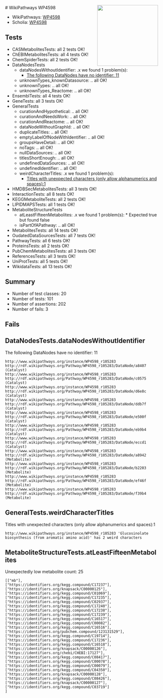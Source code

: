 <img style="float: right; width: 200px" src="https://upload.wikimedia.org/wikipedia/commons/thumb/8/83/Wplogo_with_text_500.png/640px-Wplogo_with_text_500.png" />
# WikiPathways WP4598

* WikiPathways: [WP4598](https://new.wikipathways.org/pathways/WP4598)
* Scholia: [WP4598](https://scholia.toolforge.org/wikipathways/WP4598)
## Tests
* CASMetabolitesTests: all 2 tests OK!
* ChEBIMetabolitesTests: all 4 tests OK!
* ChemSpiderTests: all 2 tests OK!
* DataNodesTests
    * dataNodesWithoutIdentifier: .x we found 1 problem(s):
        * [The following DataNodes have no identifier: 11](#8792c491)
    * unknownTypes_knownDatasource: .. all OK!
    * unknownTypes: .. all OK!
    * unknownTypes_Reactome: .. all OK!
* EnsemblTests: all 4 tests OK!
* GeneTests: all 3 tests OK!
* GeneralTests
    * curationAndHypothetical: .. all OK!
    * curationAndNeedsWork: .. all OK!
    * curationAndReactome: .. all OK!
    * dataNodeWithoutGraphId: .. all OK!
    * duplicateTitles: .. all OK!
    * emptyLabelOfNodeWithIdentifier: .. all OK!
    * groupsHaveDetail: .. all OK!
    * noTags: .. all OK!
    * nullDataSources: .. all OK!
    * titlesShortEnough: .. all OK!
    * undefinedDataSources: .. all OK!
    * undefinedIdentifier: .. all OK!
    * weirdCharacterTitles: .x we found 1 problem(s):
        * [Titles with unexpected characters (only allow alphanumerics and spaces):1](#fda87b3f)
* HMDBSecMetabolitesTests: all 3 tests OK!
* InteractionTests: all 8 tests OK!
* KEGGMetaboliteTests: all 2 tests OK!
* LIPIDMAPSTests: all 1 tests OK!
* MetaboliteStructureTests
    * atLeastFifteenMetabolites: .x we found 1 problem(s):
            * Expected true but found false
    * isPartOfAPathway: .. all OK!
* MetabolitesTests: all 14 tests OK!
* OudatedDataSourcesTests: all 7 tests OK!
* PathwayTests: all 6 tests OK!
* ProteinsTests: all 2 tests OK!
* PubChemMetabolitesTests: all 3 tests OK!
* ReferencesTests: all 3 tests OK!
* UniProtTests: all 5 tests OK!
* WikidataTests: all 13 tests OK!


## Summary

* Number of test classes: 20
* Number of tests: 101
* Number of assertions: 202
* Number of fails: 3

## Fails

<a name="8792c491" />

## DataNodesTests.dataNodesWithoutIdentifier

The following DataNodes have no identifier: 11
```
http://www.wikipathways.org/instance/WP4598_r105283 http://rdf.wikipathways.org/Pathway/WP4598_r105283/DataNode/a8407 (Catalyst)
http://www.wikipathways.org/instance/WP4598_r105283 http://rdf.wikipathways.org/Pathway/WP4598_r105283/DataNode/c0575 (Catalyst)
http://www.wikipathways.org/instance/WP4598_r105283 http://rdf.wikipathways.org/Pathway/WP4598_r105283/DataNode/d6e8c (Catalyst)
http://www.wikipathways.org/instance/WP4598_r105283 http://rdf.wikipathways.org/Pathway/WP4598_r105283/DataNode/ddb7f (Catalyst)
http://www.wikipathways.org/instance/WP4598_r105283 http://rdf.wikipathways.org/Pathway/WP4598_r105283/DataNode/e500f (Catalyst)
http://www.wikipathways.org/instance/WP4598_r105283 http://rdf.wikipathways.org/Pathway/WP4598_r105283/DataNode/eb9b4 (Catalyst)
http://www.wikipathways.org/instance/WP4598_r105283 http://rdf.wikipathways.org/Pathway/WP4598_r105283/DataNode/eccd1 (Catalyst)
http://www.wikipathways.org/instance/WP4598_r105283 http://rdf.wikipathways.org/Pathway/WP4598_r105283/DataNode/a8942 (Metabolite)
http://www.wikipathways.org/instance/WP4598_r105283 http://rdf.wikipathways.org/Pathway/WP4598_r105283/DataNode/b2203 (Metabolite)
http://www.wikipathways.org/instance/WP4598_r105283 http://rdf.wikipathways.org/Pathway/WP4598_r105283/DataNode/ef46f (Metabolite)
http://www.wikipathways.org/instance/WP4598_r105283 http://rdf.wikipathways.org/Pathway/WP4598_r105283/DataNode/f39b4 (Metabolite)
```

<a name="fda87b3f" />

## GeneralTests.weirdCharacterTitles

Titles with unexpected characters (only allow alphanumerics and spaces):1
```
http://www.wikipathways.org/instance/WP4598_r105283 'Glucosinolate biosynthesis (from aromatic amino acid)' has 2 weird characters
```

<a name="3b0f97c2" />

## MetaboliteStructureTests.atLeastFifteenMetabolites

Unexpectedly low metabolite count: 25

```
[["mb"],
["https://identifiers.org/kegg.compound/C17237"],
["https://identifiers.org/knapsack/C00000125"],
["https://identifiers.org/kegg.compound/C01069"],
["https://identifiers.org/kegg.compound/C17235"],
["https://identifiers.org/kegg.compound/C02937"],
["https://identifiers.org/kegg.compound/C17240"],
["https://identifiers.org/kegg.compound/C17238"],
["https://identifiers.org/kegg.compound/C17239"],
["https://identifiers.org/kegg.compound/C16517"],
["https://identifiers.org/kegg.compound/C00082"],
["https://identifiers.org/kegg.compound/C16516"],
["https://identifiers.org/pubchem.compound/123131529"],
["https://identifiers.org/kegg.compound/C19714"],
["https://identifiers.org/kegg.compound/C17236"],
["https://identifiers.org/kegg.compound/C16518"],
["https://identifiers.org/knapsack/C00000126"],
["https://identifiers.org/chebi/CHEBI:17127"],
["https://identifiers.org/kegg.compound/C08417"],
["https://identifiers.org/kegg.compound/C00078"],
["https://identifiers.org/kegg.compound/C00079"],
["https://identifiers.org/kegg.compound/C04350"],
["https://identifiers.org/knapsack/C00000128"],
["https://identifiers.org/kegg.compound/C08426"],
["https://identifiers.org/knapsack/C00000127"],
["https://identifiers.org/kegg.compound/C03719"]
]
```

